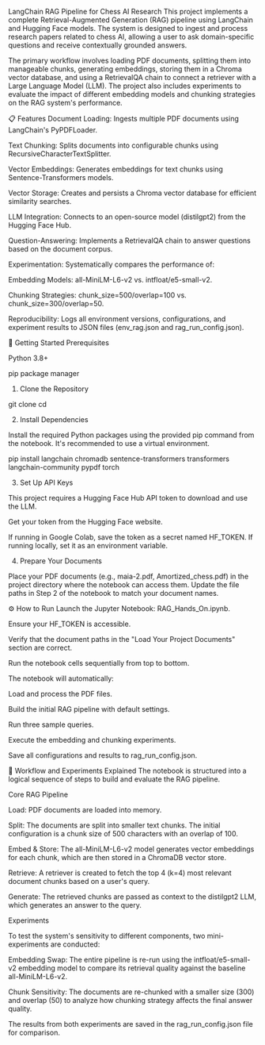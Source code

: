 LangChain RAG Pipeline for Chess AI Research
This project implements a complete Retrieval-Augmented Generation (RAG) pipeline using LangChain and Hugging Face models. The system is designed to ingest and process research papers related to chess AI, allowing a user to ask domain-specific questions and receive contextually grounded answers.

The primary workflow involves loading PDF documents, splitting them into manageable chunks, generating embeddings, storing them in a Chroma vector database, and using a RetrievalQA chain to connect a retriever with a Large Language Model (LLM). The project also includes experiments to evaluate the impact of different embedding models and chunking strategies on the RAG system's performance.

📋 Features
Document Loading: Ingests multiple PDF documents using LangChain's PyPDFLoader.

Text Chunking: Splits documents into configurable chunks using RecursiveCharacterTextSplitter.

Vector Embeddings: Generates embeddings for text chunks using Sentence-Transformers models.

Vector Storage: Creates and persists a Chroma vector database for efficient similarity searches.

LLM Integration: Connects to an open-source model (distilgpt2) from the Hugging Face Hub.

Question-Answering: Implements a RetrievalQA chain to answer questions based on the document corpus.

Experimentation: Systematically compares the performance of:

Embedding Models: all-MiniLM-L6-v2 vs. intfloat/e5-small-v2.

Chunking Strategies: chunk_size=500/overlap=100 vs. chunk_size=300/overlap=50.

Reproducibility: Logs all environment versions, configurations, and experiment results to JSON files (env_rag.json and rag_run_config.json).

🚀 Getting Started
Prerequisites

Python 3.8+

pip package manager

1. Clone the Repository

git clone <your-repository-url>
cd <your-repository-directory>

2. Install Dependencies

Install the required Python packages using the provided pip command from the notebook. It's recommended to use a virtual environment.

pip install langchain chromadb sentence-transformers transformers langchain-community pypdf torch

3. Set Up API Keys

This project requires a Hugging Face Hub API token to download and use the LLM.

Get your token from the Hugging Face website.

If running in Google Colab, save the token as a secret named HF_TOKEN. If running locally, set it as an environment variable.

4. Prepare Your Documents

Place your PDF documents (e.g., maia-2.pdf, Amortized_chess.pdf) in the project directory where the notebook can access them. Update the file paths in Step 2 of the notebook to match your document names.

⚙️ How to Run
Launch the Jupyter Notebook: RAG_Hands_On.ipynb.

Ensure your HF_TOKEN is accessible.

Verify that the document paths in the "Load Your Project Documents" section are correct.

Run the notebook cells sequentially from top to bottom.

The notebook will automatically:

Load and process the PDF files.

Build the initial RAG pipeline with default settings.

Run three sample queries.

Execute the embedding and chunking experiments.

Save all configurations and results to rag_run_config.json.

🔬 Workflow and Experiments Explained
The notebook is structured into a logical sequence of steps to build and evaluate the RAG pipeline.

Core RAG Pipeline

Load: PDF documents are loaded into memory.

Split: The documents are split into smaller text chunks. The initial configuration is a chunk size of 500 characters with an overlap of 100.

Embed & Store: The all-MiniLM-L6-v2 model generates vector embeddings for each chunk, which are then stored in a ChromaDB vector store.

Retrieve: A retriever is created to fetch the top 4 (k=4) most relevant document chunks based on a user's query.

Generate: The retrieved chunks are passed as context to the distilgpt2 LLM, which generates an answer to the query.

Experiments

To test the system's sensitivity to different components, two mini-experiments are conducted:

Embedding Swap: The entire pipeline is re-run using the intfloat/e5-small-v2 embedding model to compare its retrieval quality against the baseline all-MiniLM-L6-v2.

Chunk Sensitivity: The documents are re-chunked with a smaller size (300) and overlap (50) to analyze how chunking strategy affects the final answer quality.

The results from both experiments are saved in the rag_run_config.json file for comparison.

